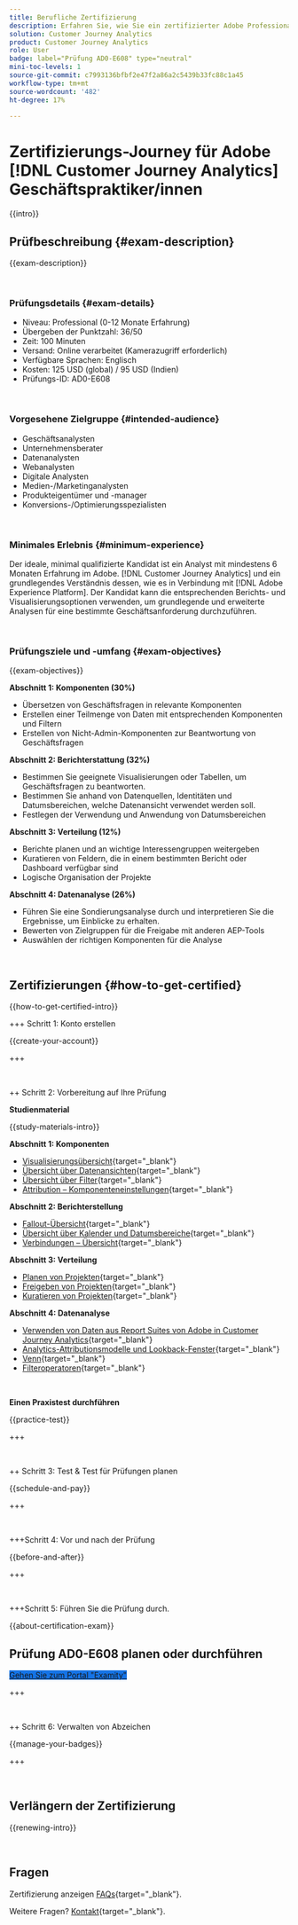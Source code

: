 ```yaml
---
title: Berufliche Zertifizierung
description: Erfahren Sie, wie Sie ein zertifizierter Adobe Professional werden. [!DNL Customer Journey Analytics]
solution: Customer Journey Analytics
product: Customer Journey Analytics
role: User
badge: label="Prüfung AD0-E608" type="neutral"
mini-toc-levels: 1
source-git-commit: c7993136bfbf2e47f2a86a2c5439b33fc88c1a45
workflow-type: tm+mt
source-wordcount: '482'
ht-degree: 17%

---
```


# Zertifizierungs-Journey für Adobe [!DNL Customer Journey Analytics] Geschäftspraktiker/innen

{{intro}}

## Prüfbeschreibung {#exam-description}

{{exam-description}}

<br>

### Prüfungsdetails {#exam-details}

* Niveau: Professional (0-12 Monate Erfahrung)
* Übergeben der Punktzahl: 36/50
* Zeit: 100 Minuten
* Versand: Online verarbeitet (Kamerazugriff erforderlich)
* Verfügbare Sprachen: Englisch
* Kosten: 125 USD (global) / 95 USD (Indien)
* Prüfungs-ID: AD0-E608

<br>

### Vorgesehene Zielgruppe {#intended-audience}

* Geschäftsanalysten
* Unternehmensberater
* Datenanalysten
* Webanalysten
* Digitale Analysten
* Medien-/Marketinganalysten
* Produkteigentümer und -manager
* Konversions-/Optimierungsspezialisten

<br>

### Minimales Erlebnis {#minimum-experience}

Der ideale, minimal qualifizierte Kandidat ist ein Analyst mit mindestens 6 Monaten Erfahrung im Adobe. [!DNL Customer Journey Analytics] und ein grundlegendes Verständnis dessen, wie es in Verbindung mit [!DNL Adobe Experience Platform]. Der Kandidat kann die entsprechenden Berichts- und Visualisierungsoptionen verwenden, um grundlegende und erweiterte Analysen für eine bestimmte Geschäftsanforderung durchzuführen.

<br>

### Prüfungsziele und -umfang {#exam-objectives}

{{exam-objectives}}

**Abschnitt 1: Komponenten (30%)**

* Übersetzen von Geschäftsfragen in relevante Komponenten
* Erstellen einer Teilmenge von Daten mit entsprechenden Komponenten und Filtern
* Erstellen von Nicht-Admin-Komponenten zur Beantwortung von Geschäftsfragen

**Abschnitt 2: Berichterstattung (32%)**

* Bestimmen Sie geeignete Visualisierungen oder Tabellen, um Geschäftsfragen zu beantworten.
* Bestimmen Sie anhand von Datenquellen, Identitäten und Datumsbereichen, welche Datenansicht verwendet werden soll.
* Festlegen der Verwendung und Anwendung von Datumsbereichen

**Abschnitt 3: Verteilung (12%)**

* Berichte planen und an wichtige Interessengruppen weitergeben
* Kuratieren von Feldern, die in einem bestimmten Bericht oder Dashboard verfügbar sind
* Logische Organisation der Projekte

**Abschnitt 4: Datenanalyse (26%)**

* Führen Sie eine Sondierungsanalyse durch und interpretieren Sie die Ergebnisse, um Einblicke zu erhalten.
* Bewerten von Zielgruppen für die Freigabe mit anderen AEP-Tools
* Auswählen der richtigen Komponenten für die Analyse

<br>

## Zertifizierungen {#how-to-get-certified}

{{how-to-get-certified-intro}}

+++ Schritt 1: Konto erstellen

{{create-your-account}}

+++

<br>

++ Schritt 2: Vorbereitung auf Ihre Prüfung

**Studienmaterial**

{{study-materials-intro}}

**Abschnitt 1: Komponenten**

* [Visualisierungsübersicht](https://experienceleague.adobe.com/docs/analytics-platform/using/cja-workspace/visualizations/freeform-analysis-visualizations.html){target="_blank"}
* [Übersicht über Datenansichten](https://experienceleague.adobe.com/docs/analytics-platform/using/cja-dataviews/data-views.html?lang=de){target="_blank"}
* [Übersicht über Filter](https://experienceleague.adobe.com/docs/analytics-platform/using/cja-components/cja-filters/filters-overview.html?lang=de){target="_blank"}
* [ Attribution – Komponenteneinstellungen](https://experienceleague.adobe.com/docs/analytics-platform/using/cja-dataviews/component-settings/attribution.html){target="_blank"}

**Abschnitt 2: Berichterstellung**

* [Fallout-Übersicht](https://experienceleague.adobe.com/docs/analytics-platform/using/cja-workspace/visualizations/fallout/fallout-flow.html){target="_blank"}
* [Übersicht über Kalender und Datumsbereiche](https://experienceleague.adobe.com/docs/analytics-platform/using/cja-components/cja-date-ranges/calendar.html){target="_blank"}
* [Verbindungen – Übersicht](https://experienceleague.adobe.com/docs/analytics-platform/using/cja-connections/overview.html?lang=de){target="_blank"}

**Abschnitt 3: Verteilung**

* [Planen von Projekten](https://experienceleague.adobe.com/docs/analytics-platform/using/cja-workspace/curate-share/t-schedule-report.html?lang=de){target="_blank"}
* [Freigeben von Projekten](https://experienceleague.adobe.com/docs/analytics-platform/using/cja-workspace/curate-share/share-projects.html?lang=de){target="_blank"}
* [Kuratieren von Projekten](https://experienceleague.adobe.com/docs/analytics-platform/using/cja-workspace/curate-share/curate.html){target="_blank"}

**Abschnitt 4: Datenanalyse**

* [Verwenden von Daten aus Report Suites von Adobe in Customer Journey Analytics](https://experienceleague.adobe.com/docs/analytics-platform/using/compare-aa-cja/cja-aa-comparison/aa-data-in-cja.html){target="_blank"}
* [Analytics-Attributionsmodelle und Lookback-Fenster](https://experienceleague.adobe.com/docs/analytics/analyze/analysis-workspace/attribution/models.html?lang=en%22%3ehttps://experienceleague.adobe.com/docs/analytics/analyze/analysis-workspace/attribution/models.html){target="_blank"}
* [Venn](https://experienceleague.adobe.com/docs/analytics/analyze/analysis-workspace/visualizations/venn.html?lang=de){target="_blank"}
* [Filteroperatoren](https://experienceleague.adobe.com/docs/analytics-platform/using/cja-components/cja-filters/operators.html){target="_blank"}

<br>

**Einen Praxistest durchführen**

{{practice-test}}

+++

<br>

++ Schritt 3: Test &amp; Test für Prüfungen planen

{{schedule-and-pay}}

+++

<br>

+++Schritt 4: Vor und nach der Prüfung

{{before-and-after}}

+++

<br>

+++Schritt 5: Führen Sie die Prüfung durch.

{{about-certification-exam}}

## Prüfung AD0-E608 planen oder durchführen

<a href="https://www.certmetrics.com/adobe/candidate/examity_sso.aspx?eid=AD0-E608" target="_blank" class="spectrum-Button spectrum-Button--fill spectrum-Button--accent spectrum-Button--sizeM is-margin-bottom-big-big at-element-click-tracking" style="background-color:#1473E6">

<span class="spectrum-Button-label has-no-wrap">
   Gehen Sie zum Portal "Examity"
</span>
</a>

+++

<br>

++ Schritt 6: Verwalten von Abzeichen

{{manage-your-badges}}

+++

<br>

## Verlängern der Zertifizierung

{{renewing-intro}}

<br>

## Fragen

Zertifizierung anzeigen [FAQs](https://experienceleague.adobe.com/docs/certification/certification/faq.html){target="_blank"}.

Weitere Fragen? [Kontakt](mailto:certif@adobe.com){target="_blank"}.
